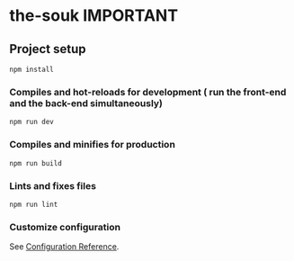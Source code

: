 # the-souk IMPORTANT

## Project setup
```
npm install
```

### Compiles and hot-reloads for development ( run the front-end and the back-end simultaneously)
```
npm run dev
```

### Compiles and minifies for production
```
npm run build
```

### Lints and fixes files
```
npm run lint
```

### Customize configuration
See [Configuration Reference](https://cli.vuejs.org/config/).
